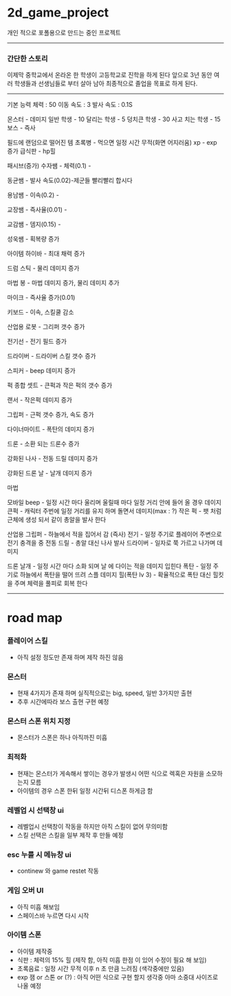 # 2d_game_project

개인 적으로 포폴용으로 만드는 중인 프로젝트


* * *
### 간단한 스토리

이제막 중학교에서 온라온 한 학생이 고등학교로 진학을 하게 된다
앞으로 3년 동안 여러 학생들과 선생님들로 부터 살아 남아 최종적으로
졸업을 목표로 하게 된다.
* * *
기본 능력
체력 : 50
이동 속도 : 3
발사 속도 : 0.1S



몬스터 - 데미지
일반 학생 - 10
달리는 학생  - 5
덩치큰 학생 - 30
사고 치는 학생 - 15
보스 - 즉사


필드에 랜덤으로 떨어진 템
초록병 - 먹으면 일정 시간 무적(화면 어지러움)
xp - exp 증가
급식판 - hp힐


패시브(증가)
수자쌤 - 체력(0.1) - 

동균쌤 - 발사 속도(0.02)-제군들 빨리빨리 합시다

용남쌤 - 이속(0.2) - 

교장쌤 - 즉사율(0.01) - 

교감쌤 - 뎀지(0.15) -

성욱쌤 - 획복량 증가  

아이템
하이바 - 최대 채력 증가

드럼 스틱 - 물리 데미지 증가

마법 봉 - 마법 데미지 증가, 물리 데미지 추가

마이크 - 즉사율 증가(0.01)

키보드 - 이속, 스킬쿨 감소

산업용 로봇 - 그리퍼 갯수 증가

전기선 - 전기 필드 증가

드라이버 - 드라이버 스킬 갯수 증가

스피커 - beep 데미지 증가

퍽 종합 셋트 - 큰퍽과 작은 퍽의 갯수 증가

랜서 - 작은퍽 데미지 증가

그립퍼 - 근퍽 갯수 증가, 속도 증가

다이너마이트 - 폭탄의 데미지 증가

드론 - 소환 되는 드론수 증가

강화된 나사 - 전동 드릴 데미지 증가

강화된 드론 날 - 날개 데미지 증가


마법


모바일
beep - 일정 시간 마다 울리며 울릴때 마다 일정 거리 안에 들어 올 경우 데이지
큰퍽 - 캐릭터 주번에 일정 거리를 유지 하며 돌면서 데미지(max : ?)
작은 퍽 - 팻 처럼 근체에 생성 되서 같이 총알을 발사 한다

산업용
그립퍼 - 하늘에서 적을 집어서 감 (즉사)
전기 - 일정 주기로 플레이어 주변으로 전기 충격을 중 
전동 드릴 - 총알 대신 나사 발사
드라이버 - 일자로 쭉 가르고 나가며 데미지


드론
날개 - 일정 시간 마다 소화 되며 날 에 다이는 적을 데미지 입힌다
폭탄 - 일정 주기로 하늘에서 폭탄을 떨어 뜨려 스플 데미지
힐(폭탄 lv 3) - 확율적으로 폭탄 대신 힐킷을 주며 체력을 풀피로 회복 한다



* * *
# road map

### 플레이어 스킬
- 아직 설정 정도만 존재 하며 제작 하진 않음

### 몬스터
- 현재 4가지가 존재 하며 실직적으로는 big, speed, 일반 3가지만 출현
- 추후 시간에따라 보스 출현 구현 예정

### 몬스터 스폰 위치 지정
- 몬스터가 스폰은 하나 아직까진 미흡

### 최적화
- 현재는 몬스터가 게속해서 쌓이는 경우가 발생시 어떤 식으로 렉혹은 자원을 소모하는지 모름
- 아이템의 경우 스폰 한뒤 일정 시간뒤 디스폰 하게금 함

### 레벨업 시 선택창 ui
- 레벨업시 선택창이 작동을 하지만 아직 스킬이 없어 무의미함
- 스킬 선택은 스킬을 일부 제작 후 만들 예정

### esc 누를 시 메뉴창 ui
- continew 와 game restet 작동

### 게임 오버 UI
- 아직 미흡 해보임
- 스페이스바 누르면 다시 시작

### 아이템 스폰
- 아이템 제작중
- 식판 : 체력의 15% 힐 (제작 함, 아직 미흡 한점 이 있어 수정이 필요 해 보임)
- 초록음료 : 일정 시간 무적 이후 n 초 만큼 느려짐 (색각중에만 있음)
- exp 잼 or 스톤 or (?) : 아직 어떤 식으로 구현 할지 생각중 아마 소중대 사이즈로 나올 예정
